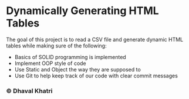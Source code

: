 # Dynamically Generating HTML Tables 

The goal of this project is to read a CSV file and generate dynamic HTML tables while making sure of the following:

* Basics of SOLID programming is implemented
* Implement OOP style of code
* Use Static and Object the way they are supposed to
* Use Git to help keep track of our code with clear commit messages

### © Dhaval Khatri